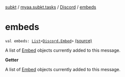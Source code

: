 [subkt](../../index.md) / [myaa.subkt.tasks](../index.md) / [Discord](index.md) / [embeds](./embeds.md)

# embeds

`val embeds: `[`List`](https://kotlinlang.org/api/latest/jvm/stdlib/kotlin.collections/-list/index.html)`<`[`Discord.Embed`](-embed/index.md)`>` [(source)](https://github.com/Myaamori/SubKt/blob/0.1.11/src/main/kotlin/myaa/subkt/tasks/discordtask.kt#L449)

A list of [Embed](-embed/index.md) objects currently added to this message.

**Getter**

A list of [Embed](-embed/index.md) objects currently added to this message.

